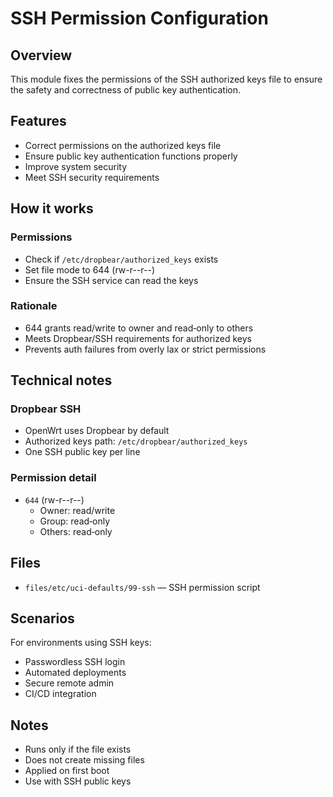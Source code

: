 # SSH Permission Configuration

## Overview

This module fixes the permissions of the SSH authorized keys file to ensure the safety and correctness of public key authentication.

## Features

- Correct permissions on the authorized keys file
- Ensure public key authentication functions properly
- Improve system security
- Meet SSH security requirements

## How it works

### Permissions
- Check if `/etc/dropbear/authorized_keys` exists
- Set file mode to 644 (rw-r--r--)
- Ensure the SSH service can read the keys

### Rationale
- 644 grants read/write to owner and read‑only to others
- Meets Dropbear/SSH requirements for authorized keys
- Prevents auth failures from overly lax or strict permissions

## Technical notes

### Dropbear SSH
- OpenWrt uses Dropbear by default
- Authorized keys path: `/etc/dropbear/authorized_keys`
- One SSH public key per line

### Permission detail
- `644` (rw-r--r--)
  - Owner: read/write
  - Group: read‑only
  - Others: read‑only

## Files

- `files/etc/uci-defaults/99-ssh` — SSH permission script

## Scenarios

For environments using SSH keys:
- Passwordless SSH login
- Automated deployments
- Secure remote admin
- CI/CD integration

## Notes

- Runs only if the file exists
- Does not create missing files
- Applied on first boot
- Use with SSH public keys
